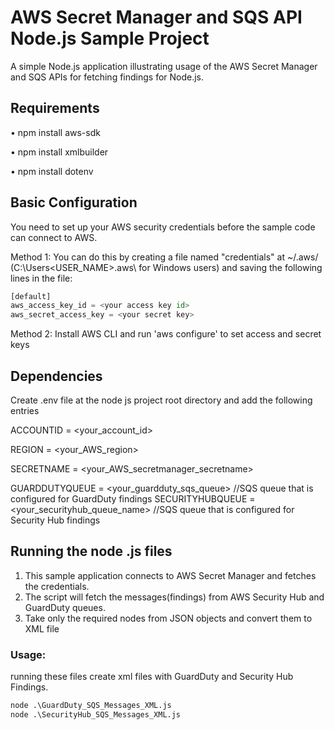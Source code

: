 # AWS Secret Manager and SQS API Node.js Sample Project

A simple Node.js application illustrating usage of the AWS Secret Manager and SQS APIs for fetching findings for Node.js.

## Requirements

•	npm install aws-sdk

•	npm install xmlbuilder

•	npm install dotenv



## Basic Configuration
You need to set up your AWS security credentials before the sample code can connect to AWS.

Method 1: 
You can do this by creating a file named "credentials" at ~/.aws/ (C:\Users<USER_NAME>.aws\ for Windows users) and saving the following lines in the file:

```python
[default]
aws_access_key_id = <your access key id>
aws_secret_access_key = <your secret key>

```
Method 2: 
Install AWS CLI and run 'aws configure' to set access and secret keys

## Dependencies

Create .env file at the node js project root directory and add the following entries

ACCOUNTID = <your_account_id>

REGION = <your_AWS_region>

SECRETNAME = <your_AWS_secretmanager_secretname>
 
GUARDDUTYQUEUE = <your_guardduty_sqs_queue>   //SQS queue that is configured for GuardDuty findings
SECURITYHUBQUEUE = <your_securityhub_queue_name>  //SQS queue that is configured for Security Hub findings

## Running the node .js files

1.	This sample application connects to AWS Secret Manager and fetches the credentials.
2.	The script will fetch the messages(findings) from AWS Security Hub and GuardDuty queues.
3.	Take only the required nodes from JSON objects and convert them to XML file

### Usage: 
running these files create xml files with GuardDuty and Security Hub Findings.
```python
node .\GuardDuty_SQS_Messages_XML.js	
node .\SecurityHub_SQS_Messages_XML.js	
```
